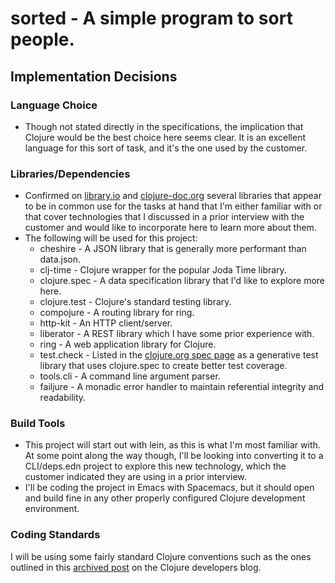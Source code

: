 sorted - A simple program to sort people.
=====================================================

Implementation Decisions
-----------------------------

### Language Choice
* Though not stated directly in the specifications, the implication that Clojure
would be the best choice here seems clear. It is an excellent language for this
sort of task, and it's the one used by the customer.

### Libraries/Dependencies
* Confirmed on [library.io](https://libraries.io/search?languages=Clojure&order=desc&sort=dependent_repos_count)
and [clojure-doc.org](http://clojure-doc.org/articles/ecosystem/libraries_directory.html)
several libraries that appear to be in common use for the tasks at hand that I'm either
familiar with or that cover technologies that I discussed in a prior interview with the
customer and would like to incorporate here to learn more about them.
* The following will be used for this project:
  - cheshire - A JSON library that is generally more performant than data.json.
  - clj-time - Clojure wrapper for the popular Joda Time library.
  - clojure.spec - A data specification library that I'd like to explore more here.
  - clojure.test - Clojure's standard testing library.
  - compojure - A routing library for ring.
  - http-kit - An HTTP client/server.
  - liberator - A REST library which I have some prior experience with.
  - ring - A web application library for Clojure.
  - test.check - Listed in the [clojure.org spec page](https://clojure.org/about/spec)
as a generative test library that uses clojure.spec to create better test coverage.
  - tools.cli - A command line argument parser.
  - failjure - A monadic error handler to maintain referential integrity and readability.

### Build Tools
* This project will start out with lein, as this is what I'm most familiar with. At some
point along the way though, I'll be looking into converting it to a CLI/deps.edn project
to explore this new technology, which the customer indicated they are using in a prior
interview.
* I'll be coding the project in Emacs with Spacemacs, but it should open and build fine
in any other properly configured Clojure development environment.

### Coding Standards
I will be using some fairly standard Clojure conventions such as the ones outlined in
this [archived post](https://web.archive.org/web/20181116030946/http://dev.clojure.org/display/community/Library+Coding+Standards) on the Clojure developers blog.
